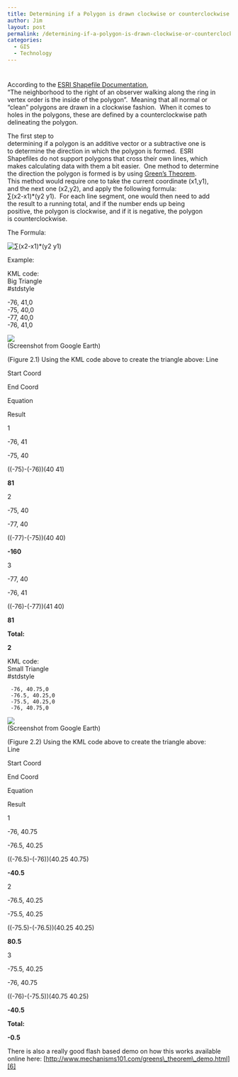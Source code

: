 ```yaml
---
title: Determining if a Polygon is drawn clockwise or counterclockwise
author: Jim
layout: post
permalink: /determining-if-a-polygon-is-drawn-clockwise-or-counterclockwise-2/
categories:
  - GIS
  - Technology
---
```

# 

According to the [ESRI Shapefile Documentation][1],  
“The neighborhood to the right of an observer walking along the ring in  
vertex order is the inside of the polygon”.  Meaning that all normal or  
“clean” polygons are drawn in a clockwise fashion.  When it comes to  
holes in the polygons, these are defined by a counterclockwise path  
delineating the polygon.

The first step to  
determining if a polygon is an additive vector or a subtractive one is  
to determine the direction in which the polygon is formed.  ESRI  
Shapefiles do not support polygons that cross their own lines, which  
makes calculating data with them a bit easier.  One method to determine  
the direction the polygon is formed is by using [Green’s Theorem][2].  
This method would require one to take the current coordinate (x1,y1),  
and the next one (x2,y2), and apply the following formula:  
∑(x2-x1)*(y2 y1).  For each line segment, one would then need to add  
the result to a running total, and if the number ends up being  
positive, the polygon is clockwise, and if it is negative, the polygon  
is counterclockwise.

The Formula:

![][3]

  


Example:

  


  KML code:   
Big Triangle  
#stdstyle  
  
  
  
  
 -76, 41,0  
-75, 40,0  
-77, 40,0  
-76, 41,0  
  
  
  
  


![][4]  
(Screenshot from Google Earth)

(Figure 2.1)  Using the KML code above to create the triangle above: Line

Start Coord

End Coord

Equation

Result

1

-76, 41

-75, 40

((-75)-(-76))(40 41)

**81**

2

-75, 40

-77, 40

((-77)-(-75))(40 40)

**-160**

3

-77, 40

-76, 41

((-76)-(-77))(41 40)

**81**







**Total:**

**2**   

  

  


      
 KML code:   
Small Triangle  
#stdstyle  
  
  
  
      
     -76, 40.75,0  
     -76.5, 40.25,0  
     -75.5, 40.25,0  
     -76, 40.75,0  
      
     
    
   


![][5]  
(Screenshot from Google Earth)

(Figure 2.2)  Using the KML code above to create the triangle above:  
 Line

Start Coord

End Coord

Equation

Result

1

-76, 40.75

-76.5, 40.25 

((-76.5)-(-76))(40.25 40.75)

**-40.5**

2

-76.5, 40.25 

-75.5, 40.25

((-75.5)-(-76.5))(40.25 40.25)

**80.5**

3

-75.5, 40.25

-76, 40.75

((-76)-(-75.5))(40.75 40.25)

****-40.5****

  


  


  


**Total:**

**-0.5**

  
    
 
  

  

  


There is also a really good flash based demo on how this works available online here: [http://www.mechanisms101.com/greens\_theorem\_demo.html][6]

 [1]: http://www.esri.com/library/whitepapers/pdfs/shapefile.pdf "ESRI ShapeFile Documentation"
 [2]: http://mathworld.wolfram.com/GreensTheorem.html "Green's Theorem"
 [3]: http://loc8.us/extras/other/insideout.png "∑(x2-x1)*(y2 y1)"
 [4]: http://docs.google.com/File?id=dfsrw3g_533wrkvtw_b
 [5]: http://docs.google.com/File?id=dfsrw3g_6dfp2pdgz_b
 [6]: http://www.mechanisms101.com/greens_theorem_demo.html "http://www.mechanisms101.com/greens_theorem_demo.html"